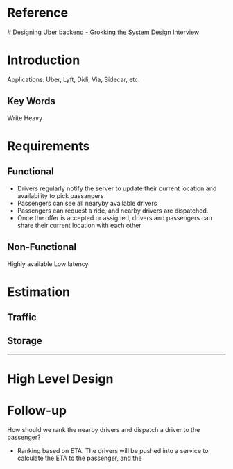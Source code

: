 # Reference
[# Designing Uber backend - Grokking the System Design Interview](https://www.educative.io/courses/grokking-the-system-design-interview/YQVkjp548NM)


# Introduction
Applications: Uber, Lyft, Didi, Via, Sidecar, etc.

## Key Words
Write Heavy


# Requirements
## **Functional**
- Drivers regularly notify the server to update their current location and availability to pick passangers
- Passengers can see all nearyby available drivers
- Passengers can request a ride, and nearby drivers are dispatched.
- Once the offer is accepted or assigned, drivers and passengers can share their current location with each other

## **Non-Functional**
Highly available
Low latency

# Estimation
## **Traffic**
## **Storage**
---
# High Level Design



# Follow-up
How should we rank the nearby drivers and dispatch a driver to the passenger?
- Ranking based on ETA. The drivers will be pushed into a service to calculate the ETA to the passenger, and the 

<!--stackedit_data:
eyJoaXN0b3J5IjpbMjA4Njc0MTA3MywyMDU2NDgwMzA5LDU0NT
Q4MDExNiwyOTczODc1MTJdfQ==
-->
